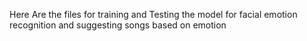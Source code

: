 Here Are the files for training and Testing the model for facial emotion recognition and suggesting songs based on emotion
